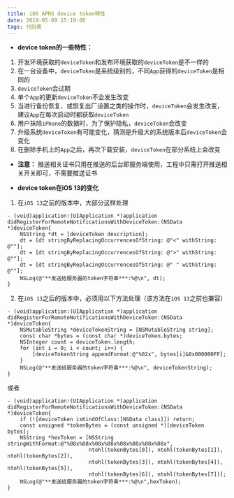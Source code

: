 ```yaml
---
title: iOS APNS device token特性
date: 2019-05-09 15:19:00
tags: 代码库
---
```


* **device token的一些特性：**
1. 开发环境获取的`deviceToken`和发布环境获取的`deviceToken`是不一样的
2. 在一台设备中，`deviceToken`是系统级别的，不同`App`获得的`deviceToken`是相同的
3. `deviceToken`会过期
4. 单个`App`的更新`deviceToken`不会发生改变
5. 当进行备份恢复、或恢复出厂设置之类的操作时，`deviceToken`会发生改变，建议`App`在每次启动时都获取`deviceToken`
6. 用户抹除`iPhone`的数据时，为了保护隐私，`deviceToken`会改变
7. 升级系统`deviceToken`有可能变化，猜测是升级大的系统版本后`deviceToken`会变化
8. 在删除手机上的`App`之后，再次下载安装，`deviceToken`在部分系统上会改变

* **注意：** 推送相关证书只用在推送的后台即服务端使用，工程中只需打开推送相关开关即可，不需要推送证书

* **device token在iOS 13的变化**
1. 在`iOS 13`之前的版本中，大部分这样处理
```
- (void)application:(UIApplication *)application didRegisterForRemoteNotificationsWithDeviceToken:(NSData *)deviceToken{
    NSString *dt = [deviceToken description];
    dt = [dt stringByReplacingOccurrencesOfString: @"<" withString: @""];
    dt = [dt stringByReplacingOccurrencesOfString: @">" withString: @""];
    dt = [dt stringByReplacingOccurrencesOfString: @" " withString: @""];
    NSLog(@"**发送给服务器的token字符串***:%@\n", dt);
}
```

2. 在`iOS 13`之后的版本中，必须用以下方法处理（该方法在`iOS 13`之前也兼容）
```
- (void)application:(UIApplication *)application didRegisterForRemoteNotificationsWithDeviceToken:(NSData *)deviceToken{
    NSMutableString *deviceTokenString = [NSMutableString string];
    const char *bytes = (const char *)deviceToken.bytes;
    NSInteger count = deviceToken.length;
    for (int i = 0; i < count; i++) {
        [deviceTokenString appendFormat:@"%02x", bytes[i]&0x000000FF];
    }
    NSLog(@"**发送给服务器的token字符串***:%@\n", deviceTokenString);
}
```
或者
```
- (void)application:(UIApplication *)application didRegisterForRemoteNotificationsWithDeviceToken:(NSData *)deviceToken{
    if (![deviceToken isKindOfClass:[NSData class]]) return;
    const unsigned *tokenBytes = (const unsigned *)[deviceToken bytes];
    NSString *hexToken = [NSString stringWithFormat:@"%08x%08x%08x%08x%08x%08x%08x%08x",
                          ntohl(tokenBytes[0]), ntohl(tokenBytes[1]), ntohl(tokenBytes[2]),
                          ntohl(tokenBytes[3]), ntohl(tokenBytes[4]), ntohl(tokenBytes[5]),
                          ntohl(tokenBytes[6]), ntohl(tokenBytes[7])];
    NSLog(@"**发送给服务器的token字符串***:%@\n",hexToken);
}
```

